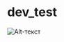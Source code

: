 # dev_test
![Alt-текст](https://github.com/andreyvrn/dev_test/actions/workflows/python-package.yml/badge.svg "Cтатус сборки")
